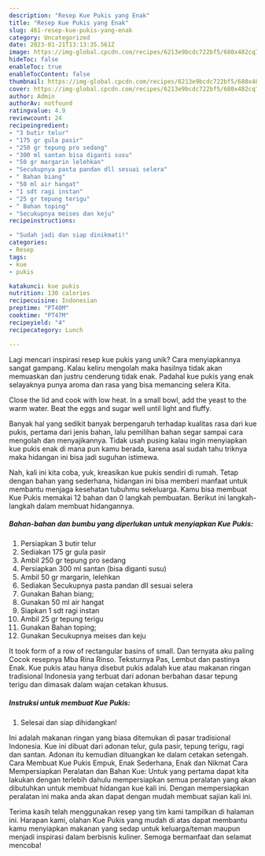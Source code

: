 ```yaml
---
description: "Resep Kue Pukis yang Enak"
title: "Resep Kue Pukis yang Enak"
slug: 461-resep-kue-pukis-yang-enak
category: Uncategorized
date: 2023-01-21T13:13:35.561Z
image: https://img-global.cpcdn.com/recipes/6213e9bcdc722bf5/680x482cq70/kue-pukis-foto-resep-utama.jpg
hideToc: false
enableToc: true
enableTocContent: false
thumbnail: https://img-global.cpcdn.com/recipes/6213e9bcdc722bf5/680x482cq70/kue-pukis-foto-resep-utama.jpg
cover: https://img-global.cpcdn.com/recipes/6213e9bcdc722bf5/680x482cq70/kue-pukis-foto-resep-utama.jpg
author: Admin
authorAv: notfound
ratingvalue: 4.9
reviewcount: 24
recipeingredient:
- "3 butir telur"
- "175 gr gula pasir"
- "250 gr tepung pro sedang"
- "300 ml santan bisa diganti susu"
- "50 gr margarin lelehkan"
- "Secukupnya pasta pandan dll sesuai selera"
- " Bahan biang"
- "50 ml air hangat"
- "1 sdt ragi instan"
- "25 gr tepung terigu"
- " Bahan toping"
- "Secukupnya meises dan keju"
recipeinstructions:

- "Sudah jadi dan siap dinikmati!"
categories:
- Resep
tags:
- kue
- pukis

katakunci: kue pukis 
nutrition: 130 calories
recipecuisine: Indonesian
preptime: "PT40M"
cooktime: "PT47M"
recipeyield: "4"
recipecategory: Lunch

---
```





Lagi mencari inspirasi resep kue pukis yang unik? Cara menyiapkannya sangat gampang. Kalau keliru mengolah maka hasilnya tidak akan memuaskan dan justru cenderung tidak enak. Padahal kue pukis yang enak selayaknya punya aroma dan rasa yang bisa memancing selera Kita.





Close the lid and cook with low heat. In a small bowl, add the yeast to the warm water. Beat the eggs and sugar well until light and fluffy.

Banyak hal yang sedikit banyak berpengaruh terhadap kualitas rasa dari kue pukis, pertama dari jenis bahan, lalu pemilihan bahan segar sampai cara mengolah dan menyajikannya. Tidak usah pusing kalau ingin menyiapkan kue pukis enak di mana pun kamu berada, karena asal sudah tahu triknya maka hidangan ini bisa jadi suguhan istimewa.






Nah, kali ini kita coba, yuk, kreasikan kue pukis sendiri di rumah. Tetap dengan bahan yang sederhana, hidangan ini bisa memberi manfaat untuk membantu menjaga kesehatan tubuhmu sekeluarga. Kamu bisa membuat Kue Pukis memakai 12 bahan dan 0 langkah pembuatan. Berikut ini langkah-langkah dalam membuat hidangannya.

<!--inarticleads1-->

##### Bahan-bahan dan bumbu yang diperlukan untuk menyiapkan Kue Pukis:

1. Persiapkan 3 butir telur
1. Sediakan 175 gr gula pasir
1. Ambil 250 gr tepung pro sedang
1. Persiapkan 300 ml santan (bisa diganti susu)
1. Ambil 50 gr margarin, lelehkan
1. Sediakan Secukupnya pasta pandan dll sesuai selera
1. Gunakan  Bahan biang;
1. Gunakan 50 ml air hangat
1. Siapkan 1 sdt ragi instan
1. Ambil 25 gr tepung terigu
1. Gunakan  Bahan toping;
1. Gunakan Secukupnya meises dan keju


It took form of a row of rectangular basins of small. Dan ternyata aku paling Cocok resepnya Mba Rina Rinso. Teksturnya Pas, Lembut dan pastinya Enak. Kue pukis atau hanya disebut pukis adalah kue atau makanan ringan tradisional Indonesia yang terbuat dari adonan berbahan dasar tepung terigu dan dimasak dalam wajan cetakan khusus. 

<!--inarticleads2-->

##### Instruksi untuk membuat Kue Pukis:


1. Selesai dan siap dihidangkan!

Ini adalah makanan ringan yang biasa ditemukan di pasar tradisional Indonesia. Kue ini dibuat dari adonan telur, gula pasir, tepung terigu, ragi dan santan. Adonan itu kemudian dituangkan ke dalam cetakan setengah. Cara Membuat Kue Pukis Empuk, Enak Sederhana, Enak dan Nikmat Cara Mempersiapkan Peralatan dan Bahan Kue: Untuk yang pertama dapat kita lakukan dengan terlebih dahulu mempersiapkan semua peralatan yang akan dibutuhkan untuk membuat hidangan kue kali ini. Dengan mempersiapkan peralatan ini maka anda akan dapat dengan mudah membuat sajian kali ini. 

Terima kasih telah menggunakan resep yang tim kami tampilkan di halaman ini. Harapan kami, olahan Kue Pukis yang mudah di atas dapat membantu kamu menyiapkan makanan yang sedap untuk keluarga/teman maupun menjadi inspirasi dalam berbisnis kuliner. Semoga bermanfaat dan selamat mencoba!
